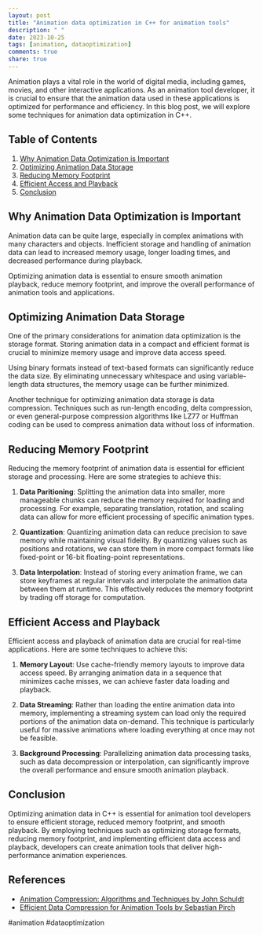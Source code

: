 ```yaml
---
layout: post
title: "Animation data optimization in C++ for animation tools"
description: " "
date: 2023-10-25
tags: [animation, dataoptimization]
comments: true
share: true
---
```


Animation plays a vital role in the world of digital media, including games, movies, and other interactive applications. As an animation tool developer, it is crucial to ensure that the animation data used in these applications is optimized for performance and efficiency. In this blog post, we will explore some techniques for animation data optimization in C++.

## Table of Contents

1. [Why Animation Data Optimization is Important](#why-animation-data-optimization-is-important)
2. [Optimizing Animation Data Storage](#optimizing-animation-data-storage)
3. [Reducing Memory Footprint](#reducing-memory-footprint)
4. [Efficient Access and Playback](#efficient-access-and-playback)
5. [Conclusion](#conclusion)

## Why Animation Data Optimization is Important

Animation data can be quite large, especially in complex animations with many characters and objects. Inefficient storage and handling of animation data can lead to increased memory usage, longer loading times, and decreased performance during playback.

Optimizing animation data is essential to ensure smooth animation playback, reduce memory footprint, and improve the overall performance of animation tools and applications.

## Optimizing Animation Data Storage

One of the primary considerations for animation data optimization is the storage format. Storing animation data in a compact and efficient format is crucial to minimize memory usage and improve data access speed.

Using binary formats instead of text-based formats can significantly reduce the data size. By eliminating unnecessary whitespace and using variable-length data structures, the memory usage can be further minimized.

Another technique for optimizing animation data storage is data compression. Techniques such as run-length encoding, delta compression, or even general-purpose compression algorithms like LZ77 or Huffman coding can be used to compress animation data without loss of information.

## Reducing Memory Footprint

Reducing the memory footprint of animation data is essential for efficient storage and processing. Here are some strategies to achieve this:

1. **Data Paritioning**: Splitting the animation data into smaller, more manageable chunks can reduce the memory required for loading and processing. For example, separating translation, rotation, and scaling data can allow for more efficient processing of specific animation types.

2. **Quantization**: Quantizing animation data can reduce precision to save memory while maintaining visual fidelity. By quantizing values such as positions and rotations, we can store them in more compact formats like fixed-point or 16-bit floating-point representations.

3. **Data Interpolation**: Instead of storing every animation frame, we can store keyframes at regular intervals and interpolate the animation data between them at runtime. This effectively reduces the memory footprint by trading off storage for computation.

## Efficient Access and Playback

Efficient access and playback of animation data are crucial for real-time applications. Here are some techniques to achieve this:

1. **Memory Layout**: Use cache-friendly memory layouts to improve data access speed. By arranging animation data in a sequence that minimizes cache misses, we can achieve faster data loading and playback.

2. **Data Streaming**: Rather than loading the entire animation data into memory, implementing a streaming system can load only the required portions of the animation data on-demand. This technique is particularly useful for massive animations where loading everything at once may not be feasible.

3. **Background Processing**: Parallelizing animation data processing tasks, such as data decompression or interpolation, can significantly improve the overall performance and ensure smooth animation playback.

## Conclusion

Optimizing animation data in C++ is essential for animation tool developers to ensure efficient storage, reduced memory footprint, and smooth playback. By employing techniques such as optimizing storage formats, reducing memory footprint, and implementing efficient data access and playback, developers can create animation tools that deliver high-performance animation experiences.

## References

- [Animation Compression: Algorithms and Techniques by John Schuldt](https://research.nvidia.com/publication/2008-07_Animation-Compression:-Algorithms)
- [Efficient Data Compression for Animation Tools by Sebastian Pirch](https://sebastiandke.com/compression-animation-tools) 

\#animation #dataoptimization